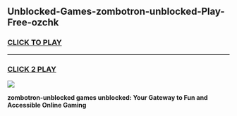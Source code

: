 
## Unblocked-Games-zombotron-unblocked-Play-Free-ozchk
<h3>
<a href="https://premium76.site?title=zombotron-unblocked&ref=20M">CLICK TO PLAY</a></h3>
<hr>

<h3>
<a href="https://premium76.site?title=zombotron-unblocked&ref=20M">CLICK 2 PLAY</a>
  
</h3>

<a href="https://premium76.site?title=zombotron-unblocked&ref=19M"><img src="https://clearcache.store/games.png"></a>


**zombotron-unblocked games unblocked: Your Gateway to Fun and Accessible Online Gaming**
